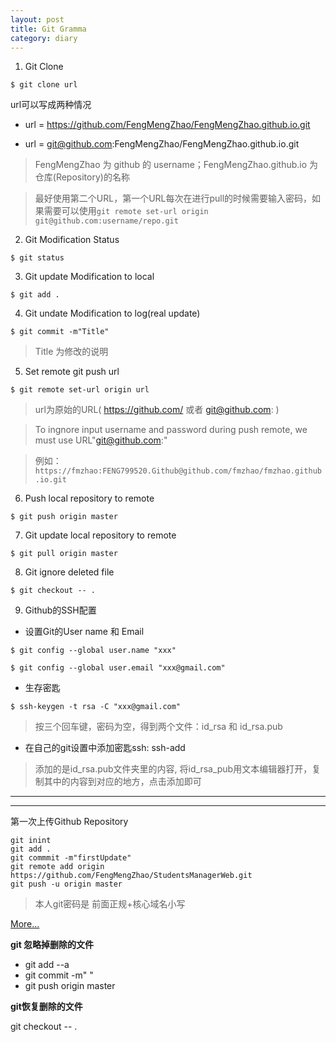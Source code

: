 ```yaml
---
layout: post
title: Git Gramma
category: diary
---
```


1. Git Clone

`$ git clone url`

url可以写成两种情况

* url = https://github.com/FengMengZhao/FengMengZhao.github.io.git

* url = git@github.com:FengMengZhao/FengMengZhao.github.io.git

>FengMengZhao 为 github 的 username；FengMengZhao.github.io 为仓库(Repository)的名称

> 最好使用第二个URL，第一个URL每次在进行pull的时候需要输入密码，如果需要可以使用`git remote set-url origin git@github.com:username/repo.git`

2. Git Modification Status

`$ git status`

3. Git update Modification to local 

`$ git add .`

4. Git undate Modification to log(real update)

`$ git commit -m"Title"`

>Title 为修改的说明

5. Set remote git push url

`$ git remote set-url origin url`

>url为原始的URL( https://github.com/ 或者 git@github.com: )

>To ingnore input username and password during push remote, we must use URL"git@github.com:"

> 例如：`https://fmzhao:FENG799520.Github@github.com/fmzhao/fmzhao.github.io.git`

6. Push local repository to remote

`$ git push origin master`

7. Git update local repository to remote

`$ git pull origin master`

8. Git ignore deleted file

`$ git checkout -- .`

9. Github的SSH配置

* 设置Git的User name 和 Email

`$ git config --global user.name "xxx"`

`$ git config --global user.email "xxx@gmail.com"`

* 生存密匙

`$ ssh-keygen -t rsa -C "xxx@gmail.com"`

>按三个回车键，密码为空，得到两个文件：id_rsa 和 id_rsa.pub

* 在自己的git设置中添加密匙ssh: ssh-add

>添加的是id_rsa.pub文件夹里的内容, 将id_rsa_pub用文本编辑器打开，复制其中的内容到对应的地方，点击添加即可

***

***

第一次上传Github Repository

	git inint
	git add .
	git commmit -m"firstUpdate"
	git remote add origin https://github.com/FengMengZhao/StudentsManagerWeb.git
	git push -u origin master

>本人git密码是 前面正规+核心域名小写

[More...](http://www.liaoxuefeng.com/wiki/0013739516305929606dd18361248578c67b8067c8c017b000)

**git 忽略掉删除的文件**

- git add --a
- git commit -m" "
- git push origin master

**git恢复删除的文件**

git checkout -- .
